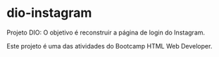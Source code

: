 # dio-instagram
 Projeto DIO: O objetivo é reconstruir a página de login do Instagram.

 Este projeto é uma das atividades do Bootcamp HTML Web Developer.
